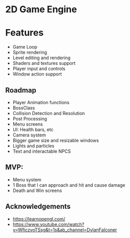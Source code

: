 # 2D Game Engine

# Features

- Game Loop
- Sprite rendering
- Level editing and rendering
- Shaders and textures support
- Player input and controls
- Window action support

## Roadmap

- Player Animation functions
- BossClass
- Collision Detection and Resolution
- Post Processing
- Menu screens
- UI: Health bars, etc
- Camera system
- Bigger game size and resizable windows
- Lights and particles
- Text and interactable NPCS

## MVP:

- Menu system
- 1 Boss that I can approach and hit and cause damage
- Death and Win screens

## Acknowledgements

- https://learnopengl.com/
- https://www.youtube.com/watch?v=WficzyoTSsg&t=1s&ab_channel=DylanFalconer